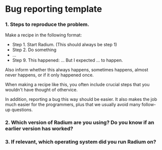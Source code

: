 Bug reporting template
======================

### 1. Steps to reproduce the problem.

Make a recipe in the following format:

* Step 1. Start Radium. (This should always be step 1)
* Step 2. Do something
* ...
* Step 9. This happened: ... But I expected ... to happen.

Also inform whether this always happens, sometimes happens, almost never happens, or if it only happened once.

When making a recipe like this, you often include crucial steps that you wouldn't have thought of othervice.

In addition, reporting a bug this way should be easier. It also makes the job much easier for the programmers,
plus that we usually avoid many follow-up questions.

### 2. Which version of Radium are you using? Do you know if an earlier version has worked?

### 3. If relevant, which operating system did you run Radium on?
